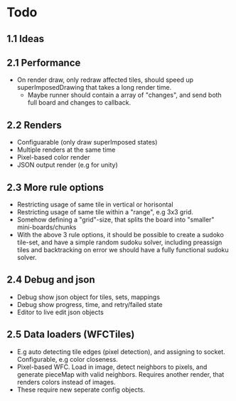 # Todo

## 1.1 Ideas

## 2.1 Performance
- On render draw, only redraw affected tiles, should speed up superImposedDrawing that takes a long render time.
  - Maybe runner should contain a array of "changes", and send both full board and changes to callback.

## 2.2 Renders
- Configuarable (only draw superImposed states)
- Multiple renders at the same time
- Pixel-based color render
- JSON output render (e.g for unity)
  
## 2.3 More rule options
- Restricting usage of same tile in vertical or horisontal
- Restricting usage of same tile within a "range", e.g 3x3 grid.
- Somehow defining a "grid"-size, that splits the board into "smaller" mini-boards/chunks
- With the above 3 rule options, it should be possible to create a sudoko tile-set, and have a simple random sudoku solver, including preassign tiles and backtracking on error we should have a fully functional sudoku solver.

## 2.4 Debug and json
- Debug show json object for tiles, sets, mappings
- Debug show progress, time, and retry/failed state
- Editor to live edit json objects

## 2.5 Data loaders (WFCTiles)
- E.g auto detecting tile edges (pixel detection), and assigning to socket. Configurable, e.g color closeness.
- Pixel-based WFC. Load in image, detect neighbors to pixels, and generate pieceMap with valid neighbors. Requires another render, that renders colors instead of images.
- These require new seperate config objects.

